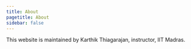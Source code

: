 ```yaml
---
title: About
pagetitle: About
sidebar: false
---
```


This website is maintained by Karthik Thiagarajan, instructor, IIT Madras.